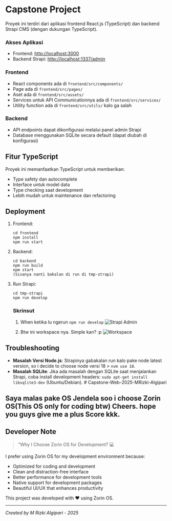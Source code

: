 # Capstone Project

Proyek ini terdiri dari aplikasi frontend React.js (TypeScript) dan backend Strapi CMS (dengan dukungan TypeScript).

### Akses Aplikasi

- Frontend: [http://localhost:3000](http://localhost:3000)
- Backend Strapi: [http://localhost:1337/admin](http://localhost:1337/admin)

### Frontend

- React components ada di `frontend/src/components/`
- Page ada di `frontend/src/pages/`
- Aset ada di `frontend/src/assets/`
- Services untuk API Communicationnya ada di `frontend/src/services/`
- Utility function ada di `frontend/src/utils/` kalo ga salah

### Backend

- API endpoints dapat dikonfigurasi melalui panel admin Strapi
- Database menggunakan SQLite secara default (dapat diubah di konfigurasi)

## Fitur TypeScript

Proyek ini memanfaatkan TypeScript untuk memberikan:

- Type safety dan autocomplete
- Interface untuk model data
- Type checking saat development
- Lebih mudah untuk maintenance dan refactoring

## Deployment

1. Frontend:
   ```
   cd frontend
   npm install
   npm run start
   ```

2. Backend:
   ```
   cd backend
   npm run build
   npm start
   (Sisanya nanti bakalan di run di tmp-strapi)
   ```
3. Run Strapi:
   ```
   cd tmp-strapi
   npm run develop
   ```

   ### Skrinsut

   1. When ketika lu ngerun `npm run develop`
   ![Strapi Admin](https://github.com/Ridzz05/asset-gambar/blob/main/Screenshot%20from%202025-04-22%2000-30-01.png?raw=true)

   2. Btw ini workspace nya. Simple kan? :p
   ![Workspace](https://github.com/Ridzz05/asset-gambar/blob/main/Screenshot%20from%202025-04-22%2000-30-16.png?raw=true)

## Troubleshooting

- **Masalah Versi Node.js**: Strapinya gabakalan run kalo pake node latest version, so i decide to choose node versi 18 > `nvm use 18`.
- **Masalah SQLite**: Jika ada masalah dengan SQLite saat menjalankan Strapi, coba install development headers: `sudo apt-get install libsqlite3-dev` (Ubuntu/Debian). # Capstone-Web-2025-MRizki-Algipari

## Saya malas pake OS Jendela soo i choose Zorin OS(This OS only for coding btw) Cheers. hope you guys give me a plus Score kkk.

## Developer Note 

> "Why I Choose Zorin OS for Development? 💻

I prefer using Zorin OS for my development environment because:

- Optimized for coding and development
- Clean and distraction-free interface
- Better performance for development tools
- Native support for development packages
- Beautiful UI/UX that enhances productivity

This project was developed with ❤️ using Zorin OS.

---
*Created by M Rizki Algipari - 2025*
